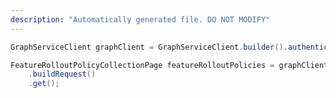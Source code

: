 ```yaml
---
description: "Automatically generated file. DO NOT MODIFY"
---
```

<!-- markdownlint-disable MD041 -->

```java
GraphServiceClient graphClient = GraphServiceClient.builder().authenticationProvider( authProvider ).buildClient();

FeatureRolloutPolicyCollectionPage featureRolloutPolicies = graphClient.policies().featureRolloutPolicies()
    .buildRequest()
    .get();
```
